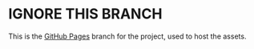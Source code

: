 IGNORE THIS BRANCH
==================

This is the [GitHub Pages](https://pages.github.com) branch for the project,
used to host the assets.
